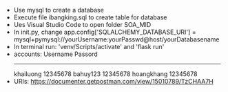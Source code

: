 - Use mysql to create a database
- Execute file ibangking.sql to create table for database
- Ues Visual Studio Code to open folder SOA_MID
- In init.py, change app.config['SQLALCHEMY_DATABASE_URI'] = mysql+pymysql://yourUsername:yourPasswd@host/yourDatabasename 
- In terminal run: 'venv/Scripts/activate' and 'flask run'
- accounts: 
    Username            Passord
    ------------------  -------------
    khailuong           12345678
    bahuy123            12345678
    hoangkhang          12345678
- URIs: https://documenter.getpostman.com/view/15010789/TzCHAA7H
